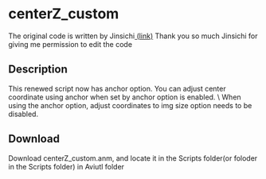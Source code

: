 # centerZ_custom
The original code is written by Jinsichi<a href="https://x.com/Jinsichi"> (link)</a> 
Thank you so much Jinsichi for giving me permission to edit the code

## Description
This renewed script now has anchor option. You can adjust center coordinate using anchor when set by anchor option is enabled.
\\ When using the anchor option, adjust coordinates to img size option needs to be disabled.

## Download
Download centerZ_custom.anm, and locate it in the Scripts folder(or foloder in the Scripts folder) in Aviutl folder
